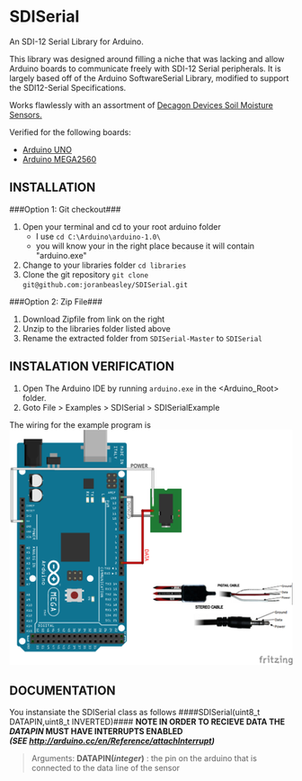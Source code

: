 SDISerial 
=========

An SDI-12 Serial Library for Arduino.

This library was designed around filling a niche that was lacking and allow Arduino boards to communicate freely with SDI-12 Serial peripherals.  It is largely based off of the Arduino SoftwareSerial Library, modified to support the SDI12-Serial Specifications.

Works flawlessly with an assortment of [Decagon Devices Soil Moisture Sensors.](http://www.decagon.com/products/soils/)

Verified for the following boards: 
   - [Arduino UNO](http://arduino.cc/en/Main/arduinoBoardUno)
   - [Arduino MEGA2560](http://arduino.cc/en/Main/ArduinoBoardMega2560)
   
INSTALLATION
------------
###Option 1: Git checkout###
1. Open your terminal and cd to your root arduino folder
	- I use `cd C:\Arduino\arduino-1.0\`
	- you will know your in the right place because it will contain "arduino.exe"
2. Change to your libraries folder `cd libraries`
3. Clone the git repository `git clone git@github.com:joranbeasley/SDISerial.git`
	
###Option 2: Zip File###
1. Download Zipfile from link on the right
2. Unzip to the libraries folder listed above
3. Rename the extracted folder from `SDISerial-Master` to `SDISerial`
	
INSTALATION VERIFICATION
------------------------
1. Open The Arduino IDE by running `arduino.exe` in the <Arduino_Root> folder.
2. Goto File > Examples > SDISerial > SDISerialExample

The wiring for the example program is 
![Wiring Diagram](examples/ATMEGA_SDI_HOOKUP.png)

DOCUMENTATION
-------------

You instansiate the SDISerial class as follows
####SDISerial(uint8_t DATAPIN,uint8_t INVERTED)####	
**NOTE IN ORDER TO RECIEVE DATA THE _DATAPIN_ MUST HAVE INTERRUPTS ENABLED <br/>_(SEE http://arduino.cc/en/Reference/attachInterrupt)_**

>Arguments:  **DATAPIN(_integer_)** : the pin on the arduino that is connected to the data line of the sensor
                                                               

